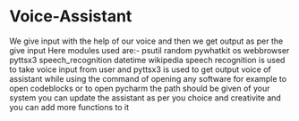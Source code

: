 # Voice-Assistant
We give input with the help of our voice and then we get output as per the give input
Here modules used are:-
psutil
random
pywhatkit
os
webbrowser
pyttsx3
speech_recognition
datetime
wikipedia
speech recognition is used to take voice input from user and pyttsx3 is used to get output voice of assistant
while using the command of opening any software for example to open codeblocks or to open pycharm the path should be given of your system
you can update the assistant as per you choice and creativite and you can add more functions to it
